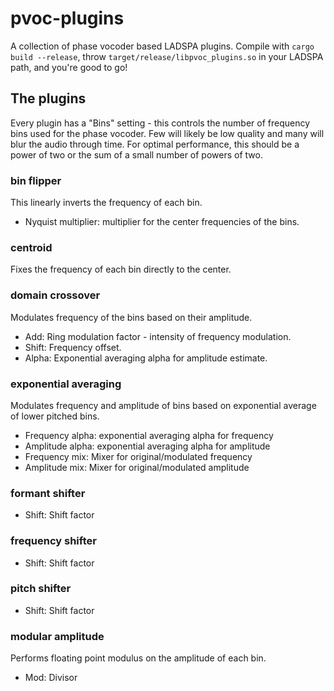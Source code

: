 # pvoc-plugins
A collection of phase vocoder based LADSPA plugins.
Compile with `cargo build --release`, throw `target/release/libpvoc_plugins.so` in your LADSPA path, and you're good to go!

## The plugins
Every plugin has a "Bins" setting - this controls the number of frequency bins used for the phase vocoder. Few will likely be low quality and many will blur the audio through time. For optimal performance, this should be a power of two or the sum of a small number of powers of two.

### bin flipper
This linearly inverts the frequency of each bin.
* Nyquist multiplier: multiplier for the center frequencies of the bins.

### centroid
Fixes the frequency of each bin directly to the center.

### domain crossover
Modulates frequency of the bins based on their amplitude.
* Add: Ring modulation factor - intensity of frequency modulation.
* Shift: Frequency offset.
* Alpha: Exponential averaging alpha for amplitude estimate.

### exponential averaging
Modulates frequency and amplitude of bins based on exponential average of lower pitched bins.
* Frequency alpha: exponential averaging alpha for frequency
* Amplitude alpha: exponential averaging alpha for amplitude
* Frequency mix: Mixer for original/modulated frequency
* Amplitude mix: Mixer for original/modulated amplitude

### formant shifter
* Shift: Shift factor

### frequency shifter
* Shift: Shift factor

### pitch shifter
* Shift: Shift factor

### modular amplitude
Performs floating point modulus on the amplitude of each bin.
* Mod: Divisor

